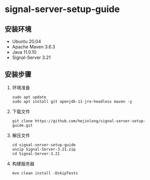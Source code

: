 # signal-server-setup-guide
## 安装环境

- Ubuntu 20.04
- Apache Maven 3.6.3
- Java 11.0.10
- Signal-Server 3.21

## 安装步骤

1. 环境准备

   ```
   sudo apt update
   sudo apt install git openjdk-11-jre-headless maven -y
   ```

2. 下载文件

   ```
   git clone https://github.com/hejinlong/signal-server-setup-guide.git
   ```

3. 解压文件

   ```
   cd signal-server-setup-guide
   unzip Signal-Server-3.21.zip
   cd Signal-Server-3.21
   ```

4. 构建服务器

   ```
   mvn clean install -DskipTests
   ```

   
